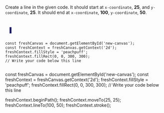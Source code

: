 Create a line in the given code.
It should start at `x-coordinate`, **25**,
and `y-coordinate`, **25**. It should end
at `x-coordinate`, **100**, `y-coordinate`, **50**.

<codeblock language="javascript" type="exercise" testMode="fixedInput">
<code>
<panel language="html">
  <canvas id="new-canvas" width="400px" height="100px" style="border: 3px solid midnightblue;"></canvas>
</panel>
<panel language="javascript">
const freshCanvas = document.getElementById('new-canvas');
const freshContext = freshCanvas.getContext('2d');
freshContext.fillStyle = 'peachpuff';
freshContext.fillRect(0, 0, 300, 300);
// Write your code below this line

</panel>
</code>

<solution>
const freshCanvas = document.getElementById('new-canvas');
const freshContext = freshCanvas.getContext('2d');
freshContext.fillStyle = 'peachpuff';
freshContext.fillRect(0, 0, 300, 300);
// Write your code below this line

freshContext.beginPath();
freshContext.moveTo(25, 25);
freshContext.lineTo(100, 50);
freshContext.stroke();
</solution>
</codeblock>